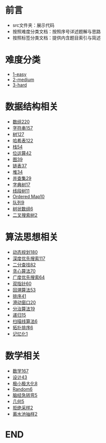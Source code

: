 # 前言
- src文件夹：展示代码
- 按照难度分类文档：按照序号详述题解与思路
- 按照标签分类文档：提供内含题目索引与简述



# 难度分类
- [1-easy](https://github.com/anliux/PracticePool/blob/master/LeetCode/docs/easy.md)
- [2-medium](https://github.com/anliux/PracticePool/blob/master/LeetCode/docs/medium.md)
- [3-hard](https://github.com/anliux/PracticePool/blob/master/LeetCode/docs/hard.md)



# 数据结构相关
- [数组220](https://github.com/anliux/PracticePool/blob/master/LeetCode/docs/Array.md)
- [字符串157](https://github.com/anliux/PracticePool/blob/master/LeetCode/docs/String.md)
- [树127]()
- [哈希表122](https://github.com/anliux/PracticePool/blob/master/LeetCode/docs/Hash%20Table.md)
- [栈54]()
- [位运算42]()
- [图39]()
- [链表37]()
- [堆34]()
- [并查集29]()
- [字典树17]()
- [线段树11]()
- [Ordered Map10]()
- [队列9]()
- [树状数组6]()
- [二叉搜索树2]()



# 算法思想相关
- [动态规划180]()
- [深度优先搜索117]()
- [二分查找82]()
- [贪心算法70]()
- [广度优先搜索64]()
- [双指针60]()
- [回溯算法53]()
- [排序41]()
- [滑动窗口20]()
- [分治算法19]()
- [递归15]()
- [扫描线算法6]()
- [拓扑排序6]()
- [记忆化1]()



# 数学相关
- [数学167](https://github.com/anliux/PracticePool/blob/master/LeetCode/docs/Math.md)
- [设计43]()
- [极小极大化8]()
- [Random6]()
- [脑经急转弯5]()
- [几何5]()
- [拒绝采样2]()
- [蓄水池抽样2]()



# END
